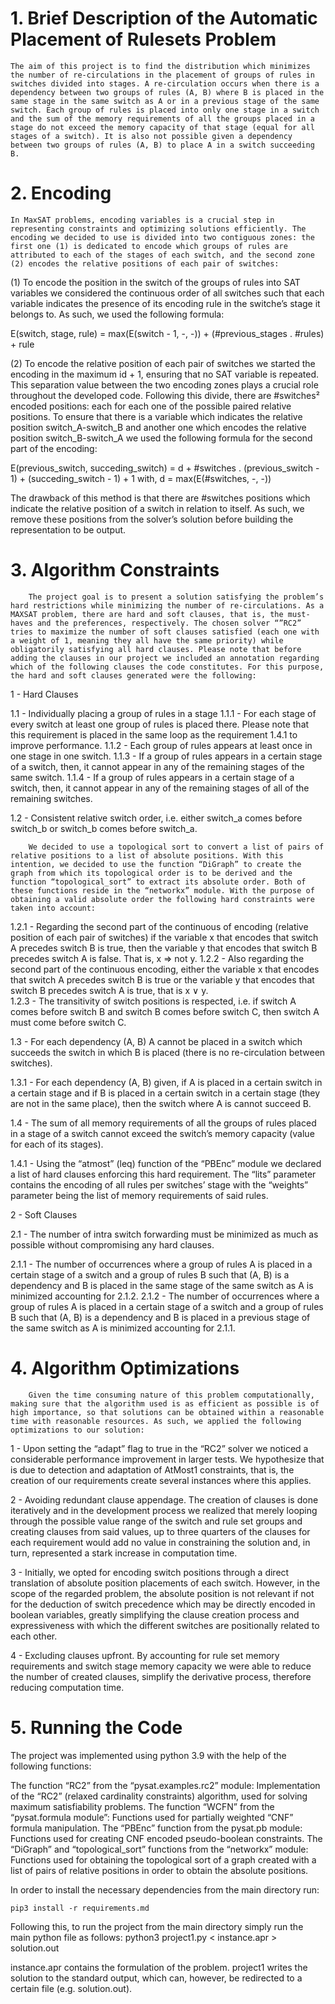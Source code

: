 # 1. Brief Description of the Automatic Placement of Rulesets Problem
 
	The aim of this project is to find the distribution which minimizes the number of re-circulations in the placement of groups of rules in switches divided into stages. A re-circulation occurs when there is a dependency between two groups of rules (A, B) where B is placed in the same stage in the same switch as A or in a previous stage of the same switch. Each group of rules is placed into only one stage in a switch and the sum of the memory requirements of all the groups placed in a stage do not exceed the memory capacity of that stage (equal for all stages of a switch). It is also not possible given a dependency between two groups of rules (A, B) to place A in a switch succeeding B.

# 2. Encoding

	In MaxSAT problems, encoding variables is a crucial step in representing constraints and optimizing solutions efficiently. The encoding we decided to use is divided into two contiguous zones: the first one (1) is dedicated to encode which groups of rules are attributed to each of the stages of each switch, and the second zone (2) encodes the relative positions of each pair of switches:

(1) To encode the position in the switch of the groups of rules into SAT variables we considered the continuous order of all switches such that each variable indicates the presence of its encoding rule in the switche’s stage it belongs to. As such, we used the following formula:

E(switch, stage, rule) = max(E(switch - 1, -, -)) + (#previous_stages . #rules) + rule

(2) To encode the relative position of each pair of switches we started the encoding in the maximum id + 1, ensuring that no SAT variable is repeated. This separation value between the two encoding zones plays a crucial role throughout the developed code. Following this divide, there are #switches² encoded positions: each for each one of the possible paired relative positions. To ensure that there is a variable which indicates the relative position switch_A-switch_B and another one which encodes the relative position switch_B-switch_A we used the following formula for the second part of the encoding:

E(previous_switch, succeding_switch) = d + 
#switches . (previous_switch - 1) + (succeding_switch - 1) + 1
with, d = max(E(#switches, -, -))

The drawback of this method is that there are #switches positions which indicate the relative position of a switch in relation to itself. As such, we remove these positions from the solver’s solution before building the representation to be output. 

# 3. Algorithm Constraints

		The project goal is to present a solution satisfying the problem’s hard restrictions while minimizing the number of re-circulations. As a MAXSAT problem, there are hard and soft clauses, that is, the must-haves and the preferences, respectively. The chosen solver “”RC2” tries to maximize the number of soft clauses satisfied (each one with a weight of 1, meaning they all have the same priority) while obligatorily satisfying all hard clauses. Please note that before adding the clauses in our project we included an annotation regarding which of the following clauses the code constitutes. For this purpose, the hard and soft clauses generated were the following:

1 - Hard Clauses

1.1 - Individually placing a group of rules in a stage
1.1.1 - For each stage of every switch at least one group of rules is placed there. Please note that this requirement is placed in the same loop as the requirement 1.4.1 to improve performance.
1.1.2 - Each group of rules appears at least once in one stage in one switch.
1.1.3 - If a group of rules appears in a certain stage of a switch, then, it cannot appear in any of the remaining stages of the same switch.
1.1.4 - If a group of rules appears in a certain stage of a switch, then, it cannot appear in any of the remaining stages of all of the remaining switches.

1.2 - Consistent relative switch order, i.e. either switch_a comes before switch_b or switch_b comes before switch_a.

		We decided to use a topological sort to convert a list of pairs of relative positions to a list of absolute positions. With this intention, we decided to use the function “DiGraph” to create the graph from which its topological order is to be derived and the function “topological_sort” to extract its absolute order. Both of these functions reside in the “networkx” module. With the purpose of obtaining a valid absolute order the following hard constraints were taken into account:

1.2.1 - Regarding the second part of the continuous of encoding (relative position of each pair of switches) if the variable x that encodes that switch A precedes switch B is true, then the variable y that encodes that switch B precedes switch A is false. That is, x ⇒ not y.
1.2.2 - Also regarding the second part of the continuous encoding, either the variable x that encodes that switch A precedes switch B is true or the variable y that encodes that switch B precedes switch A is true, that is x ∨ y.	
1.2.3 - The transitivity of switch positions is respected, i.e. if switch A comes before switch B and switch B comes before switch C, then switch A must come before switch C.

1.3 - For each dependency (A, B) A cannot be placed in a switch which succeeds the switch in which B is placed (there is no re-circulation between switches).

1.3.1 - For each dependency (A, B) given, if A is placed in a certain switch in a certain stage and if B is placed in a certain switch in a certain stage (they are not in the same place), then the switch where A is cannot succeed B.

1.4 - The sum of all memory requirements of all the groups of rules placed in a stage of a switch cannot exceed the switch’s memory capacity (value for each of its stages).

1.4.1 - Using the “atmost” (leq) function of the “PBEnc” module we declared a list of hard clauses enforcing this hard requirement. The “lits” parameter contains the encoding of all rules per switches’ stage with the “weights” parameter being the list of memory requirements of said rules.

2 - Soft Clauses

2.1 - The number of intra switch forwarding must be minimized as much as possible without compromising any hard clauses.

2.1.1 - The number of occurrences where a group of rules A is placed in a certain stage of a switch and a group of rules B such that (A, B) is a dependency and B is placed in the same stage of the same switch as A is minimized accounting for 2.1.2.
2.1.2 - The number of occurrences where a group of rules A is placed in a certain stage of a switch and a group of rules B such that (A, B) is a dependency and B is placed in a previous stage of the same switch as A is minimized accounting for 2.1.1.

# 4. Algorithm Optimizations

		Given the time consuming nature of this problem computationally, making sure that the algorithm used is as efficient as possible is of high importance, so that solutions can be obtained within a reasonable time with reasonable resources. As such, we applied the following optimizations to our solution:

1 - Upon setting the “adapt” flag to true in the “RC2” solver we noticed a considerable performance improvement in larger tests. We hypothesize that is due to detection and adaptation of AtMost1 constraints, that is, the creation of our requirements create several instances where this applies.	

2 - Avoiding redundant clause appendage. The creation of clauses is done iteratively and in the development process we realized that merely looping through the possible value range of the switch and rule set groups and creating clauses from said values, up to three quarters of the clauses for each requirement would add no value in constraining the solution and, in turn, represented a stark increase in computation time.

3 - Initially, we opted for encoding switch positions through a direct translation of absolute position placements of each switch. However, in the scope of the regarded problem, the absolute position is not relevant if not for the deduction of switch precedence which may be directly encoded in boolean variables, greatly simplifying the clause creation process and expressiveness with which the different switches are positionally related to each other.

4 - Excluding clauses upfront. By accounting for rule set memory requirements and switch stage memory capacity we were able to reduce the number of created clauses, simplify the derivative process, therefore reducing computation time.

# 5. Running the Code

The project was implemented using python 3.9 with the help of the following functions:

The function “RC2” from the “pysat.examples.rc2” module:
Implementation of the “RC2” (relaxed cardinality constraints) algorithm, used for solving maximum satisfiability problems.
The function “WCFN” from the “pysat.formula module”:
Functions used for partially weighted “CNF” formula manipulation.
The “PBEnc” function from the pysat.pb module:
Functions used for creating CNF encoded pseudo-boolean constraints.
The “DiGraph” and “topological_sort” functions from the “networkx” module:
Functions used for obtaining the topological sort of a graph created with a list of pairs of relative positions in order to obtain the absolute positions.
			
In order to install the necessary dependencies from the main directory run:

	pip3 install -r requirements.md

Following this, to run the project from the main directory simply run the main python file as follows:
python3 project1.py < instance.apr > solution.out

instance.apr contains the formulation of the problem. 
project1 writes the solution to the standard output, which can, however, be redirected to a certain file (e.g. solution.out).

		



